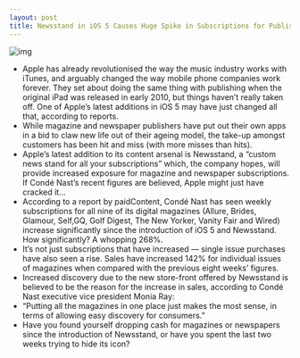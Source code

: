 ```yaml
---
layout: post
title: Newsstand in iOS 5 Causes Huge Spike in Subscriptions for Publishers
---
```

![img](http://media.idownloadblog.com/wp-content/uploads/2011/10/newsstand-ios5.jpeg)
* Apple has already revolutionised the way the music industry works with iTunes, and arguably changed the way mobile phone companies work forever. They set about doing the same thing with publishing when the original iPad was released in early 2010, but things haven’t really taken off. One of Apple’s latest additions in iOS 5 may have just changed all that, according to reports.
* While magazine and newspaper publishers have put out their own apps in a bid to claw new life out of their ageing model, the take-up amongst customers has been hit and miss (with more misses than hits).
* Apple’s latest addition to its content arsenal is Newsstand, a “custom news stand for all your subscriptions” which, the company hopes, will provide increased exposure for magazine and newspaper subscriptions. If Condé Nast’s recent figures are believed, Apple might just have cracked it…
* According to a report by paidContent, Condé Nast has seen weekly subscriptions for all nine of its digital magazines (Allure, Brides, Glamour, Self,GQ, Golf Digest, The New Yorker, Vanity Fair and Wired) increase significantly since the introduction of iOS 5 and Newsstand. How significantly? A whopping 268%.
* It’s not just subscriptions that have increased — single issue purchases have also seen a rise. Sales have increased 142% for individual issues of magazines when compared with the previous eight weeks’ figures.
* Increased discovery due to the new store-front offered by Newsstand is believed to be the reason for the increase in sales, according to Condé Nast executive vice president Monia Ray:
* “Putting all the magazines in one place just makes the most sense, in terms of allowing easy discovery for consumers.”
* Have you found yourself dropping cash for magazines or newspapers since the introduction of Newsstand, or have you spent the last two weeks trying to hide its icon?


